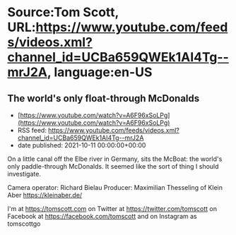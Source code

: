 # Source:Tom Scott, URL:https://www.youtube.com/feeds/videos.xml?channel_id=UCBa659QWEk1AI4Tg--mrJ2A, language:en-US

## The world's only float-through McDonalds
 - [https://www.youtube.com/watch?v=A6F96xSoLPg](https://www.youtube.com/watch?v=A6F96xSoLPg)
 - RSS feed: https://www.youtube.com/feeds/videos.xml?channel_id=UCBa659QWEk1AI4Tg--mrJ2A
 - date published: 2021-10-11 00:00:00+00:00

On a little canal off the Elbe river in Germany, sits the McBoat: the world's only paddle-through McDonalds. It seemed like the sort of thing I should investigate.

Camera operator: Richard Bielau
Producer: Maximilian Thesseling of Klein Aber https://kleinaber.de/

I'm at https://tomscott.com
on Twitter at https://twitter.com/tomscott
on Facebook at https://facebook.com/tomscott
and on Instagram as tomscottgo


